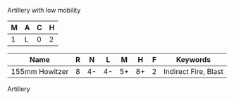 Artillery with low mobility

| M   | A   | C   | H   |
| --- | --- | --- | --- |
| 1   | L   | 0   | 2   |

| Name           | R   | N   | L   | M   | H   | F   | Keywords             |
| -------------- | --- | --- | --- | --- | --- | --- | -------------------- |
| 155mm Howitzer | 8   | 4-  | 4-  | 5+  | 8+  | 2   | Indirect Fire, Blast |
Artillery